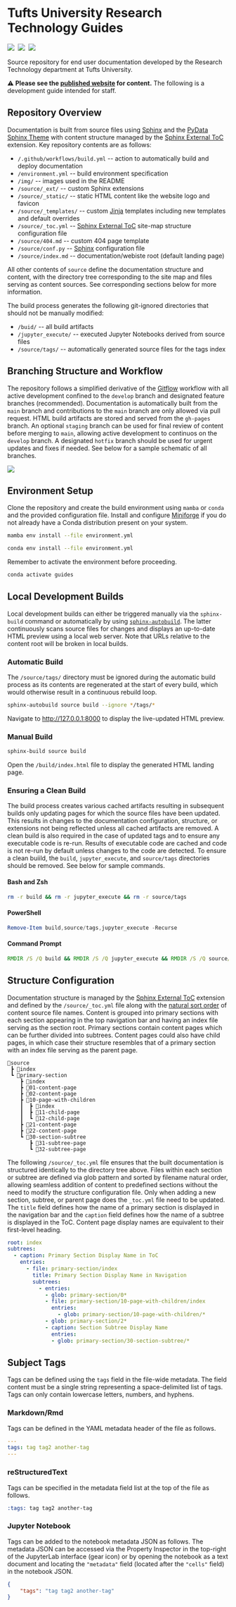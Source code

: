 # Tufts University Research Technology Guides

[![][website-badge]][website-url]&nbsp;
[![][workflow-badge]](../../actions/workflows/build.yml)&nbsp;
[![][commit-badge]](../../commits/main)

Source repository for end user documentation developed by the Research Technology department at Tufts University.

⚠️ **Please see the [published website][website-url] for content.** The following is a development guide intended for staff.

## Repository Overview

Documentation is built from source files using [Sphinx][sphinx-url] and the [PyData Sphinx Theme][theme-url] with content structure managed by the [Sphinx External ToC][toc-url] extension. Key repository contents are as follows:

- `/.github/workflows/build.yml` -- action to automatically build and deploy documentation
- `/environment.yml` -- build environment specification
- `/img/` -- images used in the README
- `/source/_ext/` -- custom Sphinx extensions
- `/source/_static/` -- static HTML content like the website logo and favicon
- `/source/_templates/` -- custom [Jinja][jinja-url] templates including new templates and default overrides
- `/source/_toc.yml` -- [Sphinx External ToC][toc-url] site-map structure configuration file
- `/source/404.md` -- custom 404 page template
- `/source/conf.py` -- [Sphinx][sphinx-url] configuration file
- `/source/index.md` -- documentation/webiste root (default landing page)

All other contents of `source` define the documentation structure and content, with the directory tree corresponding to the site map and files serving as content sources. See corresponding sections below for more information.

The build process generates the following git-ignored directories that should not be manually modified:

- `/buid/` -- all build artifacts
- `/jupyter_execute/` -- executed Jupyter Notebooks derived from source files
- `/source/tags/` -- automatically generated source files for the tags index

## Branching Structure and Workflow

The repository follows a simplified derivative of the [Gitflow](https://www.atlassian.com/git/tutorials/comparing-workflows/gitflow-workflow) workflow with all active development confined to the `develop` branch and designated feature branches (recommended). Documentation is automatically built from the `main` branch and contributions to the `main` branch are only allowed via pull request. HTML build artifacts are stored and served from the `gh-pages` branch. An optional `staging` branch can be used for final review of content before merging to `main`, allowing active development to continuos on the `develop` branch. A designated `hotfix` branch should be used for urgent updates and fixes if needed. See below for a sample schematic of all branches.

![](img/branching.svg)

## Environment Setup

Clone the repository and create the build environment using `mamba` or `conda` and the provided configuration file. Install and configure [Miniforge](https://github.com/conda-forge/miniforge) if you do not already have a Conda distribution present on your system.

```bash
mamba env install --file environment.yml
```

```bash
conda env install --file environment.yml
```

Remember to activate the environment before proceeding.

```bash
conda activate guides
```

## Local Development Builds

Local development builds can either be triggered manually via the `sphinx-build` command or automatically by using [`sphinx-autobuild`](https://github.com/executablebooks/sphinx-autobuild). The latter continuously scans source files for changes and displays an up-to-date HTML preview using a local web server. Note that URLs relative to the content root will be broken in local builds.

### Automatic Build

The `/source/tags/` directory must be ignored during the automatic build process as its contents are regenerated at the start of every build, which would otherwise result in a continuous rebuild loop.

```bash
sphinx-autobuild source build --ignore */tags/*
```

Navigate to http://127.0.0.1:8000 to display the live-updated HTML preview.

### Manual Build

```bash
sphinx-build source build
```

Open the `/build/index.html` file to display the generated HTML landing page.

### Ensuring a Clean Build

The build process creates various cached artifacts resulting in subsequent builds only updating pages for which the source files have been updated. This results in changes to the documentation configuration, structure, or extensions not being reflected unless all cached artifacts are removed. A clean build is also required in the case of updated tags and to ensure any executable code is re-run. Results of executable code are cached and code is not re-run by default unless changes to the code are detected. To ensure a clean buiild, the `build`, `jupyter_execute`, and `source/tags` directories should be removed. See below for sample commands.

#### Bash and Zsh

```bash Bash
rm -r build && rm -r jupyter_execute && rm -r source/tags
```
#### PowerShell

```powershell
Remove-Item build,source/tags,jupyter_execute -Recurse
```
#### Command Prompt

```bat
RMDIR /S /Q build && RMDIR /S /Q jupyter_execute && RMDIR /S /Q source/tags
```

## Structure Configuration

Documentation structure is managed by the [Sphinx External ToC][toc-url] extension and defined by the `/source/_toc.yml` file along with the [natural sort order](https://en.wikipedia.org/wiki/Natural_sort_order) of content source file names. Content is grouped into primary sections with each section appearing in the top navigation bar and having an index file serving as the section root. Primary sections contain content pages which can be further divided into subtrees. Content pages could also have child pages, in which case their structure resembles that of a primary section with an index file serving as the parent page.

```
📂source
 ┣ 📄index
 ┗ 📂primary-section
    ┣ 📄index
    ┣ 📄01-content-page
    ┣ 📄02-content-page
    ┣ 📂10-page-with-children
    ┃  ┣ 📄index
    ┃  ┣ 📄11-child-page
    ┃  ┗ 📄12-child-page
    ┣ 📄21-content-page
    ┣ 📄22-content-page
    ┗ 📂30-section-subtree
       ┣ 📄31-subtree-page
       ┗ 📄32-subtree-page
```

The following `/source/_toc.yml` file ensures that the built documentation is structured identically to the directory tree above. Files within each section or subtree are defined via glob pattern and sorted by filename natural order, allowing seamless addition of content to predefined sections without the need to modify the structure configuration file. Only when adding a new section, subtree, or parent page does the `_toc.yml` file need to be updated. The `title` field defines how the name of a primary section is displayed in the navigation bar and the `caption` field defines how the name of a subtree is displayed in the ToC. Content page display names are equivalent to their first-level heading.

```yml
root: index
subtrees:
  - caption: Primary Section Display Name in ToC
    entries:
      - file: primary-section/index
        title: Primary Section Display Name in Navigation
        subtrees:
          - entries:
            - glob: primary-section/0*
            - file: primary-section/10-page-with-children/index
              entries:
                - glob: primary-section/10-page-with-children/*
            - glob: primary-section/2*
            - caption: Section Subtree Display Name
              entries:
              - glob: primary-section/30-section-subtree/*

```

## Subject Tags

Tags can be defined using the `tags` field in the file-wide metadata. The field content must be a single string representing a space-delimited list of tags. Tags can only contain lowercase letters, numbers, and hyphens.

### Markdown/Rmd

Tags can be defined in the YAML metadata header of the file as follows.

```yml
---
tags: tag tag2 another-tag
---
```

### reStructuredText

Tags can be specified in the metadata field list at the top of the file as follows.

```rst
:tags: tag tag2 another-tag
```

### Jupyter Notebook

Tags can be added to the notebook metadata JSON as follows. The metadata JSON can be accessed via the Property Inspector in the top-right of the JupyterLab interface (gear icon) or by opening the notebook as a text document and locating the `"metadata"` field (located after the `"cells"` field) in the notebook JSON.

```json
{
    "tags": "tag tag2 another-tag"
}
```

<!----------------------------------------------------------------------------->

[jinja-url]: https://jinja.palletsprojects.com
[commit-badge]: https://img.shields.io/github/last-commit/tuftsrt/guides
[sphinx-url]: https://www.sphinx-doc.org
[theme-url]: https://pydata-sphinx-theme.readthedocs.io
[toc-url]: https://sphinx-external-toc.readthedocs.io
[website-badge]: https://img.shields.io/website?url=https://tuftsrt.github.io/guides/
[website-url]: https://tuftsrt.github.io/guides/
[workflow-badge]: https://img.shields.io/github/actions/workflow/status/tuftsrt/guides/build.yml
